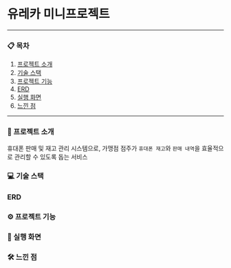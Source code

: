 <p align="center">
  <h1>유레카 미니프로젝트</h1>
</p>

---

### 📋 목차

1. [프로젝트 소개](#프로젝트-소개)
2. [기술 스택](#기술-스택)
3. [프로젝트 기능](#프로젝트-기능)
4. [ERD](#erd)
5. [실행 화면](#실행-화면)
6. [느낀 점](#느낀-점)
---

### 📝 프로젝트 소개
휴대폰 판매 및 재고 관리 시스템으로, 가맹점 점주가 `휴대폰 재고`와 `판매 내역`을 효율적으로 관리할 수 있도록 돕는 서비스

### 💻 기술 스택

### ERD

### ⚙️ 프로젝트 기능

### 📸 실행 화면

### 🛠️ 느낀 점